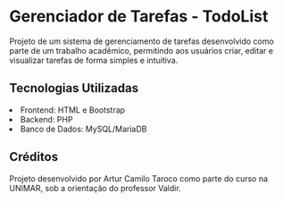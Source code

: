 # Gerenciador de Tarefas - TodoList
Projeto de um sistema de gerenciamento de tarefas desenvolvido como parte de um trabalho acadêmico, permitindo aos usuários criar, editar e visualizar tarefas de forma simples e intuitiva.
## Tecnologias Utilizadas
<li>Frontend: HTML e Bootstrap</li>
<li>Backend: PHP</li>
<li>Banco de Dados: MySQL/MariaDB</li>

## Créditos
Projeto desenvolvido por Artur Camilo Taroco como parte do curso na UNIMAR, sob a orientação do professor Valdir.
